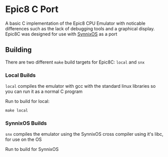 # Epic8 C Port

A basic C implementation of the Epic8 CPU Emulator with noticable differences such as the lack of debugging tools and a graphical display. Epic8C was designed for use with [SynnixOS](https://github.com/RaidTheWeb/SynnixOS) as a port


## Building

There are two different `make` build targets for Epic8C: `local` and `snx`

### Local Builds
`local` compiles the emulator with gcc with the standard linux libraries so you can run it as a normal C program

Run to build for local:
```
make local
```

### SynnixOS Builds
`snx` compiles the emulator using the SynnixOS cross compiler using it's libc, for use on the OS

Run to build for SynnixOS
